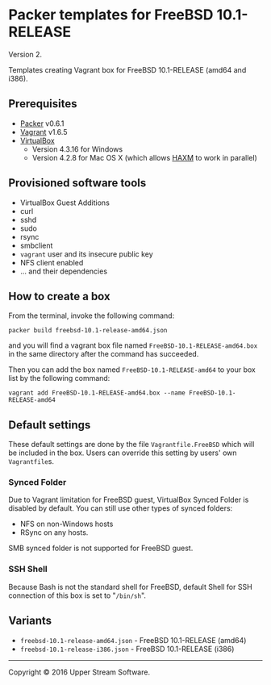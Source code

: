 # Packer templates for FreeBSD 10.1-RELEASE

Version 2.

Templates creating Vagrant box for FreeBSD 10.1-RELEASE (amd64 and i386).

## Prerequisites

* [Packer] v0.6.1
* [Vagrant] v1.6.5
* [VirtualBox]
	* Version 4.3.16 for Windows
	* Version 4.2.8 for Mac OS X (which allows [HAXM] to work in parallel)

[Packer]: https://www.packer.io/ "Packer by HashiCorp"
[Vagrant]: https://www.vagrantup.com/ "Vagrant"
[VirtualBox]: https://www.virtualbox.org/ "Oracle VM VirtualBox"
[HAXM]: https://software.intel.com/en-us/android/articles/intel-hardware-accelerated-execution-manager
        "Intel&reg; Hardware Accelerated Execution Manager"

## Provisioned software tools

* VirtualBox Guest Additions
* curl
* sshd
* sudo
* rsync
* smbclient
* `vagrant` user and its insecure public key
* NFS client enabled
* ... and their dependencies

## How to create a box

From the terminal, invoke the following command:

	packer build freebsd-10.1-release-amd64.json

and you will find a vagrant box file named `FreeBSD-10.1-RELEASE-amd64.box`
in the same directory after the command has succeeded.

Then you can add the box named `FreeBSD-10.1-RELEASE-amd64` to your box list
by the following command:

	vagrant add FreeBSD-10.1-RELEASE-amd64.box --name FreeBSD-10.1-RELEASE-amd64

## Default settings

These default settings are done by the file `Vagrantfile.FreeBSD` which will be included in the box.
Users can override this setting by users' own `Vagrantfile`s.

### Synced Folder

Due to Vagrant limitation for FreeBSD guest, VirtualBox Synced Folder is disabled by default.
You can still use other types of synced folders:

* NFS on non-Windows hosts
* RSync on any hosts.

SMB synced folder is not supported for FreeBSD guest.

### SSH Shell

Because Bash is not the standard shell for FreeBSD, default Shell for SSH connection of this box
is set to "`/bin/sh`".

## Variants

* `freebsd-10.1-release-amd64.json` - FreeBSD 10.1-RELEASE (amd64)
* `freebsd-10.1-release-i386.json` - FreeBSD 10.1-RELEASE (i386)

- - -

Copyright &copy; 2016 Upper Stream Software.
